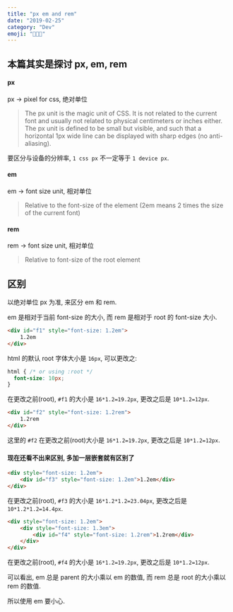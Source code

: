 ```yaml
---
title: "px em and rem"
date: "2019-02-25"
category: "Dev"
emoji: "👨🏼‍💻"
---
```


## 本篇其实是探讨 px, em, rem

#### px

px -> pixel for css, 绝对单位

> The px unit is the magic unit of CSS. It is not related to the current font and usually not related to physical centimeters or inches either. The px unit is defined to be small but visible, and such that a horizontal 1px wide line can be displayed with sharp edges (no anti-aliasing).

要区分与设备的分辨率, `1 css px` 不一定等于 `1 device px`.

#### em

em -> font size unit, 相对单位

> Relative to the font-size of the element (2em means 2 times the size of the current font)

#### rem

rem -> font size unit, 相对单位

> Relative to font-size of the root element


## 区别

以绝对单位 px 为准, 来区分 em 和 rem.

em 是相对于当前 font-size 的大小, 而 rem 是相对于 root 的 font-size 大小.

```html
<div id="f1" style="font-size: 1.2em">
    1.2em
</div>
```

html 的默认 root 字体大小是 `16px`, 可以更改之:

```css
html { /* or using :root */
  font-size: 10px;
}
```

在更改之前(root), `#f1` 的大小是 `16*1.2=19.2px`, 更改之后是 `10*1.2=12px`.

```html
<div id="f2" style="font-size: 1.2rem">
    1.2rem
</div>
```

这里的 `#f2` 在更改之前(root)大小是 `16*1.2=19.2px`, 更改之后是 `10*1.2=12px`.



#### 现在还看不出来区别, 多加一层嵌套就有区别了

```html
<div style="font-size: 1.2em">
    <div id="f3" style="font-size: 1.2em">1.2em</div>
</div>
```

在更改之前(root), `#f3` 的大小是 `16*1.2*1.2=23.04px`, 更改之后是 `10*1.2*1.2=14.4px`.

```html
<div style="font-size: 1.2em">
    <div style="font-size: 1.3em">
        <div id="f4" style="font-size: 1.2rem">1.2rem</div>
    </div>
</div>
```

在更改之前(root), `#f4` 的大小是 `16*1.2=19.2px`, 更改之后是 `10*1.2=12px`.


可以看出, em 总是 parent 的大小乘以 em 的数值, 而 rem 总是 root 的大小乘以 rem 的数值.

所以使用 em 要小心.


